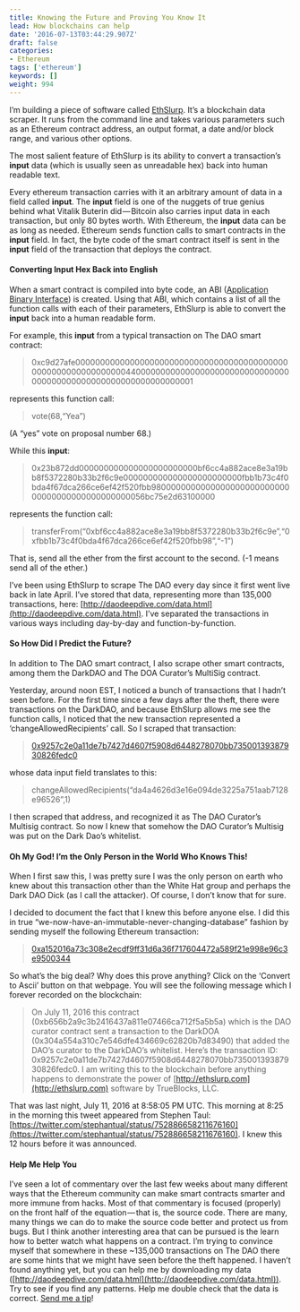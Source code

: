 ```yaml
---
title: Knowing the Future and Proving You Know It
lead: How blockchains can help
date: '2016-07-13T03:44:29.907Z'
draft: false
categories:
- Ethereum
tags: ['ethereum']
keywords: []
weight: 994
---
```


I’m building a piece of software called [EthSlurp](http://ethslurp.com). It’s a blockchain data scraper. It runs from the command line and takes various parameters such as an Ethereum contract address, an output format, a date and/or block range, and various other options.

The most salient feature of EthSlurp is its ability to convert a transaction’s **input** data (which is usually seen as unreadable hex) back into human readable text.

Every ethereum transaction carries with it an arbitrary amount of data in a field called **input**. The **input** field is one of the nuggets of true genius behind what Vitalik Buterin did — Bitcoin also carries input data in each transaction, but only 80 bytes worth. With Ethereum, the **input** data can be as long as needed. Ethereum sends function calls to smart contracts in the **input** field. In fact, the byte code of the smart contract itself is sent in the **input** field of the transaction that deploys the contract.

#### Converting Input Hex Back into English

When a smart contract is compiled into byte code, an ABI ([Application Binary Interface](https://en.wikipedia.org/wiki/Application_binary_interface)) is created. Using that ABI, which contains a list of all the function calls with each of their parameters, EthSlurp is able to convert the **input** back into a human readable form.

For example, this **input** from a typical transaction on The DAO smart contract:

> 0xc9d27afe00000000000000000000000000000000000000000000000000000000000000440000000000000000000000000000000000000000000000000000000000000001

represents this function call:

> vote(68,“Yea”)

(A “yes” vote on proposal number 68.)

While this **input**:

> 0x23b872dd000000000000000000000000bf6cc4a882ace8e3a19bb8f5372280b33b2f6c9e000000000000000000000000fbb1b73c4f0bda4f67dca266ce6ef42f520fbb980000000000000000000000000000000000000000000000056bc75e2d63100000

represents the function call:

> transferFrom(“0xbf6cc4a882ace8e3a19bb8f5372280b33b2f6c9e”,“0xfbb1b73c4f0bda4f67dca266ce6ef42f520fbb98”,“-1”)

That is, send all the ether from the first account to the second. (-1 means send all of the ether.)

I’ve been using EthSlurp to scrape The DAO every day since it first went live back in late April. I’ve stored that data, representing more than 135,000 transactions, here: [http://daodeepdive.com/data.html](http://daodeepdive.com/data.html). I’ve separated the transactions in various ways including day-by-day and function-by-function.

#### So How Did I Predict the Future?

In addition to The DAO smart contract, I also scrape other smart contracts, among them the DarkDAO and The DOA Curator’s MultiSig contract.

Yesterday, around noon EST, I noticed a bunch of transactions that I hadn’t seen before. For the first time since a few days after the theft, there were transactions on the DarkDAO, and because EthSlurp allows me see the function calls, I noticed that the new transaction represented a ‘changeAllowedRecipients’ call. So I scraped that transaction:

> [0x9257c2e0a11de7b7427d4607f5908d6448278070bb73500139387930826fedc0](https://etherscan.io/tx/0x9257c2e0a11de7b7427d4607f5908d6448278070bb73500139387930826fedc0)

whose data input field translates to this:

> changeAllowedRecipients(“da4a4626d3e16e094de3225a751aab7128e96526”,1)

I then scraped that address, and recognized it as The DAO Curator’s Multisig contract. So now I knew that somehow the DAO Curator’s Multisig was put on the Dark Dao’s whitelist.

#### Oh My God! I’m the Only Person in the World Who Knows This!

When I first saw this, I was pretty sure I was the only person on earth who knew about this transaction other than the White Hat group and perhaps the Dark DAO Dick (as I call the attacker). Of course, I don’t know that for sure.

I decided to document the fact that I knew this before anyone else. I did this in true “we-now-have-an-immutable-never-changing-database” fashion by sending myself the following Ethereum transaction:

> [0xa152016a73c308e2ecdf9ff31d6a36f717604472a589f21e998e96c3e9500344](https://etherscan.io/tx/0xa152016a73c308e2ecdf9ff31d6a36f717604472a589f21e998e96c3e9500344)

So what’s the big deal? Why does this prove anything? Click on the ‘Convert to Ascii’ button on that webpage. You will see the following message which I forever recorded on the blockchain:

> On July 11, 2016 this contract (0xb656b2a9c3b2416437a811e07466ca712f5a5b5a) which is the DAO curator contract sent a transaction to the DarkDOA (0x304a554a310c7e546dfe434669c62820b7d83490) that added the DAO’s curator to the DarkDAO’s whitelist. Here’s the transaction ID: 0x9257c2e0a11de7b7427d4607f5908d6448278070bb73500139387930826fedc0. I am writing this to the blockchain before anything happens to demonstrate the power of [http://ethslurp.com](http://ethslurp.com) software by TrueBlocks, LLC.

That was last night, July 11, 2016 at 8:58:05 PM UTC. This morning at 8:25 in the morning this tweet appeared from Stephen Taul: [https://twitter.com/stephantual/status/752886658211676160](https://twitter.com/stephantual/status/752886658211676160). I knew this 12 hours before it was announced.

#### Help Me Help You

I’ve seen a lot of commentary over the last few weeks about many different ways that the Ethereum community can make smart contracts smarter and more immune from hacks. Most of that commentary is focused (properly) on the front half of the equation — that is, the source code. There are many, many things we can do to make the source code better and protect us from bugs. But I think another interesting area that can be pursued is the learn how to better watch what happens on a contract. I’m trying to convince myself that somewhere in these ~135,000 transactions on The DAO there are some hints that we might have seen before the theft happened. I haven’t found anything yet, but you can help me by downloading my data ([http://daodeepdive.com/data.html](http://daodeepdive.com/data.html)). Try to see if you find any patterns. Help me double check that the data is correct. [Send me a tip](http://ethslurp.com/donate.html)!
